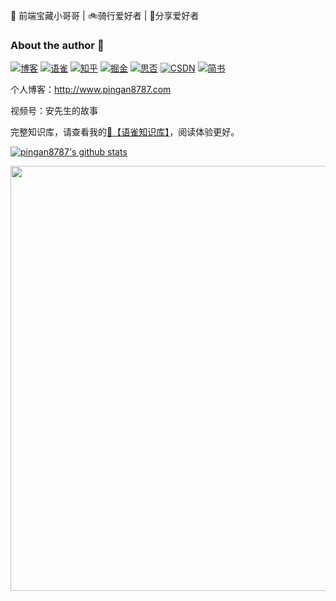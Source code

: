🌼 前端宝藏小哥哥 | 🚲骑行爱好者 | 💐分享爱好者

### About the author 👋
[![博客](http://images.pingan8787.com/icon_my1.png)](http://www.pingan8787.com)
[![语雀](http://images.pingan8787.com/assets/icon_26_yuque.png)](https://www.yuque.com/wangpingan/cute-frontend)
[![知乎](http://images.pingan8787.com/icon_zhihu1.png)](https://zhuanlan.zhihu.com/cute-javascript)
[![掘金](http://images.pingan8787.com/icon_juejin2.png)](https://juejin.im/user/586fc337a22b9d0058807d53/posts)
[![思否](http://images.pingan8787.com/icon_sf1.png)](https://segmentfault.com/blog/pingan8787)
[![CSDN](http://images.pingan8787.com/icon_csdn1.png)](https://blog.csdn.net/qq_36380426)
[![简书](http://images.pingan8787.com/icon_jianshu1.png)](https://www.jianshu.com/u/2ec5d94afd60)

个人博客：http://www.pingan8787.com

视频号：安先生的故事

完整知识库，请查看我的[💌【语雀知识库】](https://www.yuque.com/wangpingan/cute-frontend)，阅读体验更好。

<a title="Hits" target="_blank" href="https://github.com/pingan8787/pingan878"></a>

[![pingan8787's github stats](https://github-readme-stats.vercel.app/api?username=pingan8787&show_icons=true)](https://github.com/pingan8787)
<!--
[![Top Langs](https://github-readme-stats.vercel.app/api/top-langs/?username=pingan8787)](https://github.com/pingan8787)
-->

<!--
**pingan8787/pingan8787** is a ✨ _special_ ✨ repository because its `README.md` (this file) appears on your GitHub profile.

Here are some ideas to get you started:

- 🔭 I’m currently working on ...
- 🌱 I’m currently learning ...
- 👯 I’m looking to collaborate on ...
- 🤔 I’m looking for help with ...
- 💬 Ask me about ...
- 📫 How to reach me: ...
- 😄 Pronouns: ...
- ⚡ Fun fact: ...
-->

<img src="https://images.pingan8787.com/image/share.gif" width="680px"/>

